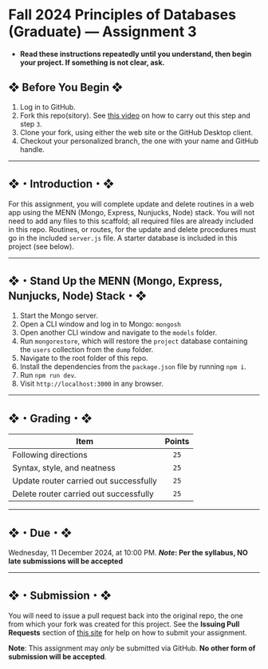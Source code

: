 # Fall 2024 Principles of Databases (Graduate) — Assignment 3

* **Read these instructions repeatedly until you understand, then begin your project. If something is not clear, ask.**

## ❖ Before You Begin ❖

1. Log in to GitHub.
2. Fork this repo(sitory). See [this video](http://code-warrior.github.io/tutorials/git/github/forking-and-cloning-at-the-github-web-site/) on how to carry out this step and step `3`.
3. Clone your fork, using either the web site or the GitHub Desktop client.
4. Checkout your personalized branch, the one with your name and GitHub handle.

---

## ❖・Introduction・❖

For this assignment, you will complete update and delete routines in a web app using the MENN (Mongo, Express, Nunjucks, Node) stack. You will not need to add any files to this scaffold; all required files are already included in this repo. Routines, or routes, for the update and delete procedures must go in the included `server.js` file. A starter database is included in this project (see below).

---

## ❖・Stand Up the MENN (Mongo, Express, Nunjucks, Node) Stack・❖

1. Start the Mongo server.
2. Open a CLI window and log in to Mongo: `mongosh`
3. Open another CLI window and navigate to the `models` folder.
4. Run `mongorestore`, which will restore the `project` database containing the `users` collection from the `dump` folder.
5. Navigate to the root folder of this repo.
6. Install the dependencies from the `package.json` file by running `npm i`.
7. Run `npm run dev`.
8. Visit `http://localhost:3000` in any browser.

---

## ❖・Grading・❖

| Item                                   | Points |
|----------------------------------------|:------:|
| Following directions                   |  `25`  |
| Syntax, style, and neatness            |  `25`  |
| Update router carried out successfully |  `25`  |
| Delete router carried out successfully |  `25`  |

---

## ❖・Due・❖

Wednesday, 11 December 2024, at 10:00 PM. ***Note*: Per the syllabus, NO late submissions will be accepted**

---

## ❖・Submission・❖

You will need to issue a pull request back into the original repo, the one from which your fork was created for this project. See the **Issuing Pull Requests** section of [this site](http://code-warrior.github.io/tutorials/git/github/index.html) for help on how to submit your assignment.

**Note**: This assignment may *only* be submitted via GitHub. **No other form of submission will be accepted**.
